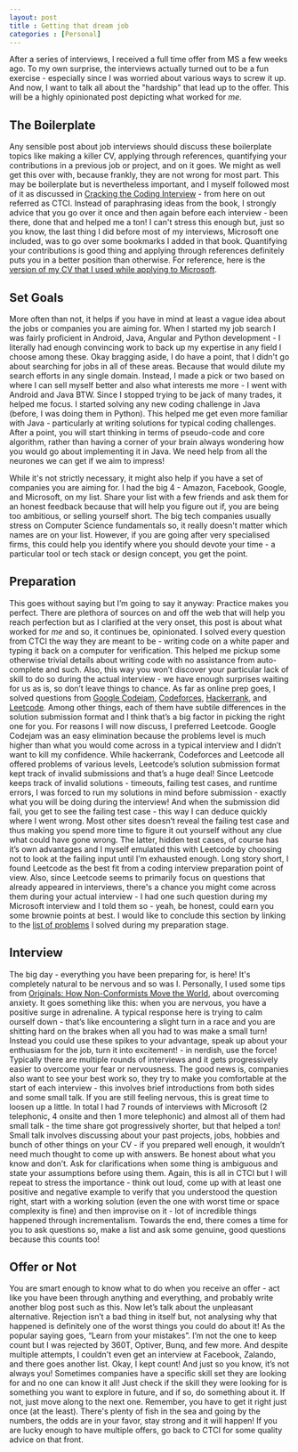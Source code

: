```yaml
---
layout: post
title : Getting that dream job
categories : [Personal]
---
```


After a series of interviews, I received a full time offer from MS a few weeks ago. To my own surprise, the interviews actually turned out to be a fun exercise - especially since I was worried about various ways to screw it up. And now, I want to talk all about the "hardship" that lead up to the offer. This will be a highly opinionated post depicting what worked for *me*.


The Boilerplate
----
Any sensible post about job interviews should discuss these boilerplate topics like making a killer CV, applying through references, quantifying your contributions in a previous job or project, and on it goes. We might as well get this over with, because frankly, they are not wrong for most part. This may be boilerplate but is nevertheless important, and I myself followed most of it as discussed in [Cracking the Coding Interview](http://www.crackingthecodinginterview.com/) - from here on out referred as CTCI. Instead of paraphrasing ideas from the book, I strongly advice that you go over it once and then again before each interview - been there, done that and helped me a ton! I can't stress this enough but, just so you know, the last thing I did before most of my interviews, Microsoft one included, was to go over some bookmarks I added in that book. Quantifying your contributions is good thing and applying through references definitely puts you in a better position than otherwise. For reference, here is the [version of my CV that I used while applying to Microsoft](https://github.com/praveendath92/resume/blob/f72fa791d02f61ce4d9ed4b69f1644fb163bdcb2/short/cv.pdf).


Set Goals
----
More often than not, it helps if you have in mind at least a vague idea about the jobs or companies you are aiming for. When I started my job search I was fairly proficient in Android, Java, Angular and Python development - I literally had enough convincing work to back up my expertise in any field I choose among these. Okay bragging aside, I do have a point, that I didn't go about searching for jobs in all of these areas. Because that would dilute my search efforts in any single domain. Instead, I made a pick or two based on where I can sell myself better and also what interests me more - I went with Android and Java BTW. Since I stopped trying to be jack of many trades, it helped me focus. I started solving any new coding challenge in Java (before, I was doing them in Python). This helped me get even more familiar with Java - particularly at writing solutions for typical coding challenges. After a point, you will start thinking in terms of pseudo-code and core algorithm, rather than having a corner of your brain always wondering how you would go about implementing it in Java. We need help from all the neurones we can get if we aim to impress!

While it's not strictly necessary, it might also help if you have a set of companies you are aiming for. I had the big 4 - Amazon, Facebook, Google, and Microsoft, on my list. Share your list with a few friends and ask them for an honest feedback because that will help you figure out if, you are being too ambitious, or selling yourself short. The big tech companies usually stress on Computer Science fundamentals so, it really doesn't matter which names are on your list. However, if you are going after very specialised firms, this could help you identify where you should devote your time - a particular tool or tech stack or design concept, you get the point.


Preparation
----
This goes without saying but I’m going to say it anyway: Practice makes you perfect. There are plethora of sources on and off the web that will help you reach perfection but as I clarified at the very onset, this post is about what worked for *me* and so, it continues be, opinionated. I solved every question from CTCI the way they are meant to be - writing code on a white paper and typing it back on a computer for verification. This helped me pickup some otherwise trivial details about writing code with no assistance from auto-complete and such. Also, this way you won’t discover your particular lack of skill to do so during the actual interview - we have enough surprises waiting for us as is, so don’t leave things to chance. As far as online prep goes, I solved questions from [Google Codejam](https://code.google.com/codejam/past-contests), [Codeforces](http://codeforces.com/), [Hackerrank](https://www.hackerrank.com/), and [Leetcode](https://leetcode.com/). Among other things, each of them have subtile differences in the solution submission format and I think that’s a big factor in picking the right one for you. For reasons I will now discuss, I preferred Leetcode. Google Codejam was an easy elimination because the problems level is much higher than what you would come across in a typical interview and I didn’t want to kill my confidence. While hackerrank, Codeforces and Leetcode all offered problems of various levels, Leetcode’s solution submission format kept track of invalid submissions and that’s a huge deal! Since Leetcode keeps track of invalid solutions - timeouts, failing test cases, and runtime errors, I was forced to run my solutions in mind before submission - exactly what you will be doing during the interview! And when the submission did fail, you get to see the failing test case - this way I can deduce quickly where I went wrong. Most other sites doesn’t reveal the failing test case and thus making you spend more time to figure it out yourself without any clue what could have gone wrong. The latter, hidden test cases, of course has it’s own advantages and I myself emulated this with Leetcode by choosing not to look at the failing input until I’m exhausted enough. Long story short, I found Leetcode as the best fit from a coding interview preparation point of view. Also, since Leetcode seems to primarily focus on questions that already appeared in interviews, there's a chance you might come across them during your actual interview - I had one such question during my Microsoft interview and I told them so - yeah, be honest, could earn you some brownie points at best. I would like to conclude this section by linking to the [list of problems](https://github.com/praveendath92/coding-challenges) I solved during my preparation stage.


Interview
----
The big day - everything you have been preparing for, is here! It's completely natural to be nervous and so was I. Personally, I used some tips from [Originals: How Non-Conformists Move the World](https://www.amazon.com/dp/B00XIYGCDO/), about overcoming anxiety. It goes something like this: when you are nervous, you have a positive surge in adrenaline. A typical response here is trying to calm ourself down - that’s like encountering a slight turn in a race and you are shitting hard on the brakes when all you had to was make a small turn! Instead you could use these spikes to your advantage, speak up about your enthusiasm for the job, turn it into excitement! - in nerdish, use the force! Typically there are multiple rounds of interviews and it gets progressively easier to overcome your fear or nervousness. The good news is, companies also want to see your best work so, they try to make you comfortable at the start of each interview - this involves brief introductions from both sides and some small talk. If you are still feeling nervous, this is great time to loosen up a little. In total I had 7 rounds of interviews with Microsoft (2 telephonic, 4 onsite and then 1 more telephonic) and almost all of them had small talk - the time share got progressively shorter, but that helped a ton! Small talk involves discussing about your past projects, jobs, hobbies and bunch of other things on your CV - if you prepared well enough, it wouldn’t need much thought to come up with answers. Be honest about what you know and don’t. Ask for clarifications when some thing is ambiguous and state your assumptions before using them. Again, this is all in CTCI but I will repeat to stress the importance - think out loud, come up with at least one positive and negative example to verify that you understood the question right, start with a working solution (even the one with worst time or space complexity is fine) and then improvise on it - lot of incredible things happened through incrementalism. Towards the end, there comes a time for you to ask questions so, make a list and ask some genuine, good questions because this counts too!


Offer or Not
----
You are smart enough to know what to do when you receive an offer - act like you have been through anything and everything, and probably write another blog post such as this. Now let’s talk about the unpleasant alternative. Rejection isn’t a bad thing in itself but, not analysing why that happened is definitely one of the worst things you could do about it! As the popular saying goes, “Learn from your mistakes”. I’m not the one to keep count but I was rejected by 360T, Optiver, Bunq, and few more. And despite multiple attempts, I couldn't even get an interview at Facebook, Zalando, and there goes another list. Okay, I kept count! And just so you know, it’s not always you! Sometimes companies have a specific skill set they are looking for and no one can know it all! Just check if the skill they were looking for is something you want to explore in future, and if so, do something about it. If not, just move along to the next one. Remember, you have to get it right just once (at the least). There's plenty of fish in the sea and going by the numbers, the odds are in your favor, stay strong and it will happen! If you are lucky enough to have multiple offers, go back to CTCI for some quality advice on that front. 
